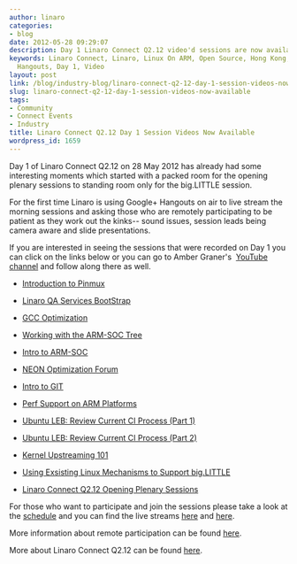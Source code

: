 ```yaml
---
author: linaro
categories:
- blog
date: 2012-05-28 09:29:07
description: Day 1 Linaro Connect Q2.12 video'd sessions are now available online.
keywords: Linaro Connect, Linaro, Linux On ARM, Open Source, Hong Kong, Sessions,
  Hangouts, Day 1, Video
layout: post
link: /blog/industry-blog/linaro-connect-q2-12-day-1-session-videos-now-available/
slug: linaro-connect-q2-12-day-1-session-videos-now-available
tags:
- Community
- Connect Events
- Industry
title: Linaro Connect Q2.12 Day 1 Session Videos Now Available
wordpress_id: 1659
---
```


Day 1 of Linaro Connect Q2.12 on 28 May 2012 has already had some interesting moments which started with a packed room for the opening plenary sessions to standing room only for the big.LITTLE session.

For the first time Linaro is using Google+ Hangouts on air to live stream the morning sessions and asking those who are remotely participating to be patient as they work out the kinks-- sound issues, session leads being camera aware and slide presentations.

If you are interested in seeing the sessions that were recorded on Day 1 you can click on the links below or you can go to Amber Graner's  [YouTube channel](http://www.youtube.com/user/AmberGraner) and follow along there as well.

  * [Introduction to Pinmux](http://youtu.be/Zd5SseuszQ0)


  * [Linaro QA Services BootStrap](http://youtu.be/I59HuSt_yCI)


  * [GCC Optimization](http://youtu.be/zyxHPg3rJss)


  * [Working with the ARM-SOC Tree](http://youtu.be/_J4wIisd-9o)


  * [Intro to ARM-SOC](http://youtu.be/Q1Xp-HlbF00)


  * [NEON Optimization Forum](http://youtu.be/zYnC888SzFQ)


  * [Intro to GIT](http://youtu.be/iiKOX96-gwg)


  * [Perf Support on ARM Platforms](http://youtu.be/r_RhM9kEYjc)


  * [Ubuntu LEB: Review Current CI Process (Part 1)](http://youtu.be/zKFhwqbvay8)


  * [Ubuntu LEB: Review Current CI Process (Part 2)](http://youtu.be/YyNdYapK8Lw)


  * [Kernel Upstreaming 101](http://youtu.be/fp7n7VPrHD8)


  * [Using Exsisting Linux Mechanisms to Support big.LITTLE](http://youtu.be/K8C31mb7Qc0)


  * [Linaro Connect Q2.12 Opening Plenary Sessions](http://youtu.be/OlzYuXMuJ9E)


For those who want to participate and join the sessions please take a look at the [schedule](http://connect.linaro.org/resources/#schedule) and you can find the live streams [here](https://plus.google.com/100254004947968890609/posts) and [here](http://www.youtube.com/user/AmberGraner).

More information about remote participation can be found [here](http://connect.linaro.org/remote-participation-for-q2-12/).

More about Linaro Connect Q2.12 can be found [here](http://connect.linaro.org/resources/#welcome).
